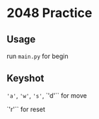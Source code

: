 # 2048 Practice

## Usage

run `main.py` for begin

## Keyshot

`'a'`, `'w'`, `'s'`, `'d'`` for move

`'r'`` for reset